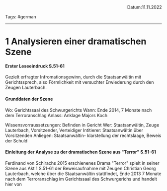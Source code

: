 <p align="right">Datum:11.11.2022</p>

Tags: #german 

---
# 1 Analysieren einer dramatischen Szene
#### Erster Leseeindruck S.51-61
Gezielt erfragter Infromationsgewinn, durch die Staatsanwältin mit Gerichtssprech, also Förmlichkeit mit versuchter Erwiederung durch den Zeugen Lauterbach.
#### Grunddaten der Szene
Wo: Gerichtssaal des Schwurgerichts
Wann: Ende 2014, 7 Monate nach dem Terroranschlag
Anlass: Anklage Majors Koch

Wissensvorraussetzungen: Befinden in Gericht
Wer: Staatsanwältin, Zeuge Lauterbach, Vorsitzender, Verteidiger
Intitierer: Staatsanwältin über Vorsitzenden
Anliegen: Staatsanwältin- klarstellung der rechtslaage, Beweis der Schuld

#### Einleitung der Analyse zu der dramatischen Szene aus "Terror" S.51-61

Ferdinand von Schirachs 2015 erschienenes Drama "Terror" spielt in seiner Szene aus Akt 1 S.51-61 der Beweisaufnahme mit Zeugen Christian Georg Lauterbach, welche über die Staatsanwältin stattfindet,  Ende 2013 7 Monate nach dem Terroranschlag im Gerichtssaal des Schwurgerichs und handelt hier von
